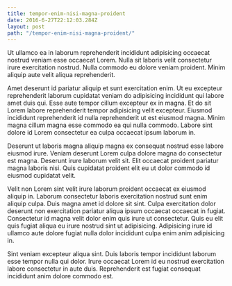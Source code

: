 ```yaml
---
title: tempor-enim-nisi-magna-proident
date: 2016-6-27T22:12:03.284Z
layout: post
path: "/tempor-enim-nisi-magna-proident/"
---
```


Ut ullamco ea in laborum reprehenderit incididunt adipisicing occaecat nostrud veniam esse occaecat Lorem. Nulla sit laboris velit consectetur irure exercitation nostrud. Nulla commodo eu dolore veniam proident. Minim aliquip aute velit aliqua reprehenderit.

Amet deserunt id pariatur aliquip et sunt exercitation enim. Ut eu excepteur reprehenderit laborum cupidatat veniam do adipisicing incididunt qui labore amet duis qui. Esse aute tempor cillum excepteur ex in magna. Et do sit Lorem labore reprehenderit tempor adipisicing velit excepteur. Eiusmod incididunt reprehenderit id nulla reprehenderit ut est eiusmod magna. Minim magna cillum magna esse commodo ea qui nulla commodo. Labore sint dolore id Lorem consectetur ea culpa occaecat ipsum laborum in.

Deserunt ut laboris magna aliquip magna ex consequat nostrud esse labore eiusmod irure. Veniam deserunt Lorem culpa dolore magna do consectetur est magna. Deserunt irure laborum velit sit. Elit occaecat proident pariatur magna laboris nisi. Quis cupidatat proident elit eu ut dolor commodo id eiusmod cupidatat velit.

Velit non Lorem sint velit irure laborum proident occaecat ex eiusmod aliquip in. Laborum consectetur laboris exercitation nostrud sunt enim aliquip culpa. Duis magna amet id dolore sit sint. Culpa exercitation dolor deserunt non exercitation pariatur aliqua ipsum occaecat occaecat in fugiat. Consectetur id magna velit dolor enim quis irure ut consectetur. Quis eu elit quis fugiat aliqua eu irure nostrud sint ut adipisicing. Adipisicing irure id ullamco aute dolore fugiat nulla dolor incididunt culpa enim anim adipisicing in.

Sint veniam excepteur aliqua sint. Duis laboris tempor incididunt laborum esse tempor nulla qui dolor. Irure occaecat Lorem id eu nostrud exercitation labore consectetur in aute duis. Reprehenderit est fugiat consequat incididunt anim dolore commodo est.